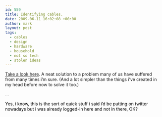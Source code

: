 ```yaml
---
id: 559
title: Identifying cables.
date: 2009-06-11 16:02:08 +00:00
author: mark
layout: post
tags:
  - cables
  - design
  - hardware
  - household
  - not so tech
  - stolen ideas
---
```

[Take a look here](http://www.slipperybrick.com/2009/05/dotz-helps-identify-your-cords/). A neat solution to a problem many of us have suffered from many times i&#8217;m sure. (And a lot simpler than the things i&#8217;ve created in my head before now to solve it too.)

<span style="color: #c0c0c0;">&#8230;</span>

<span style="color: #000000;">Yes, i know, this is the sort of quick stuff i said i&#8217;d be putting on twitter nowadays but i was already logged-in here and not in there, OK?</span>